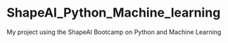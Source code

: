 # ShapeAI_Python_Machine_learning
My project using the ShapeAI Bootcamp on Python and Machine Learning
